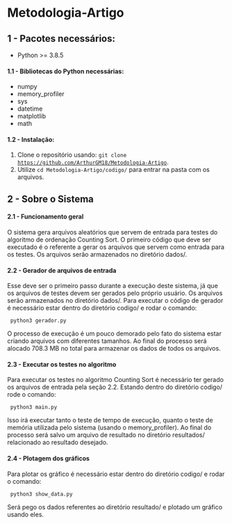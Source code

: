 # Metodologia-Artigo

## 1 - Pacotes necessários:
  * Python >= 3.8.5
  
#### 1.1 - Bibliotecas do Python necessárias:
  * numpy
  * memory_profiler
  * sys
  * datetime
  * matplotlib
  * math
  
#### 1.2 - Instalação:
  1. Clone o repositório usando: <code>git clone https://github.com/ArthurGM18/Metodologia-Artigo</code>.
  2. Utilize <code>cd Metodologia-Artigo/codigo/</code> para entrar na pasta com os arquivos.
 
## 2 - Sobre o Sistema

#### 2.1 - Funcionamento geral

  O sistema gera arquivos aleatórios que servem de entrada para testes do algoritmo de ordenação Counting Sort. O primeiro código que deve ser executado é o referente a gerar os arquivos que servem como entrada para os testes. Os arquivos serão armazenados no diretório dados/.
  
#### 2.2 - Gerador de arquivos de entrada
  
  Esse deve ser o primeiro passo durante a execução deste sistema, já que os arquivos de testes devem ser gerados pelo próprio usuário. Os arquivos serão armazenados no diretório dados/. Para executar o código de gerador é necessário estar dentro do diretório codigo/ e rodar o comando:
  
  <code> python3 gerador.py </code>
  
  O processo de execução é um pouco demorado pelo fato do sistema estar criando arquivos com diferentes tamanhos. Ao final do processo será alocado 708.3 MB no total para armazenar os dados de todos os arquivos.
  
#### 2.3 - Executar os testes no algoritmo

 Para executar os testes no algoritmo Counting Sort é necessário ter gerado os arquivos de entrada pela seção 2.2. Estando dentro do diretório codigo/ rode o comando:
 
 <code> python3 main.py </code>
 
 Isso irá executar tanto o teste de tempo de execução, quanto o teste de memória utilizada pelo sistema (usando o memory_profiler). Ao final do processo será salvo um arquivo de resultado no diretório resultados/ relacionado ao resultado desejado.
 
#### 2.4 - Plotagem dos gráficos

 Para plotar os gráfico é necessário estar dentro do diretório codigo/ e rodar o comando:
 
 <code> python3 show_data.py </code>
 
 Será pego os dados referentes ao diretório resultado/ e plotado um gráfico usando eles.
